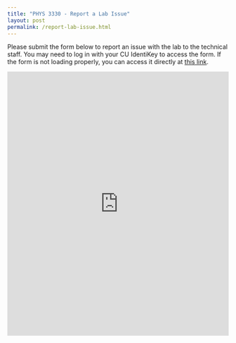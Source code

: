 ```yaml
---
title: "PHYS 3330 - Report a Lab Issue"
layout: post
permalink: /report-lab-issue.html
---
```



Please submit the form below to report an issue with the lab to the technical staff.  You may need to log in with your CU IdentiKey to access the form. If the form is not loading properly, you can access it directly at [this link](https://forms.office.com/r/wdkTZqnDkQ).

<iframe style="border: none; max-width: 100%; max-height: 100vh;" src="https://forms.office.com/r/wdkTZqnDkQ?embed=true" width="100%" height="600px" allowfullscreen="allowfullscreen" webkitallowfullscreen="webkitallowfullscreen" mozallowfullscreen="mozallowfullscreen"></iframe>